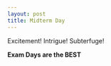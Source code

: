 ```yaml
---
layout: post
title: Midterm Day
---
```


Excitement! Intrigue! Subterfuge!

**Exam Days are the BEST**